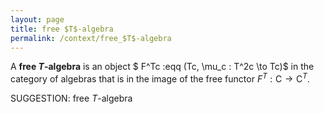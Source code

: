 ```yaml
---
layout: page
title: free $T$-algebra
permalink: /context/free_$T$-algebra
---
```


A **free $T$-algebra** is an object
$ F^Tc :eqq (Tc, \mu_c : T^2c \to Tc)$
in the category of algebras that is in the image of the free functor $F^T : \mathsf{C} \to \mathsf{C}^T$.


SUGGESTION: free $T$-algebra